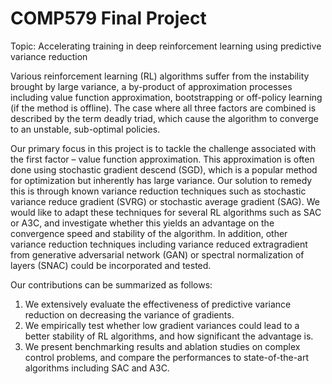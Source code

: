 # COMP579 Final Project
Topic: Accelerating training in deep reinforcement learning using predictive variance reduction

Various reinforcement learning (RL) algorithms suffer from the instability brought by large variance, a by-product of approximation processes including value function approximation, bootstrapping or off-policy learning (if the method is offline). The case where all three factors are combined is described by the term deadly triad, which cause the algorithm to converge to an unstable, sub-optimal policies.

Our primary focus in this project is to tackle the challenge associated with the first factor – value function approximation. This approximation is often done using stochastic gradient descend (SGD), which is a popular method for optimization but inherently has large variance. Our solution to remedy this is through known variance reduction techniques such as stochastic variance reduce gradient (SVRG) or stochastic average gradient (SAG). We would like to adapt these techniques for several RL algorithms such as SAC or A3C, and investigate whether this yields an advantage on the convergence speed and stability of the algorithm. In addition, other variance reduction techniques including variance reduced extragradient from generative adversarial network (GAN) or spectral normalization of layers (SNAC) could be incorporated and tested.

Our contributions can be summarized as follows:
1.	We extensively evaluate the effectiveness of predictive variance reduction on decreasing the variance of gradients.
2.	We empirically test whether low gradient variances could lead to a better stability of RL algorithms, and how significant the advantage is.
3.	We present benchmarking results and ablation studies on complex control problems, and compare the performances to state-of-the-art algorithms including SAC and A3C.
